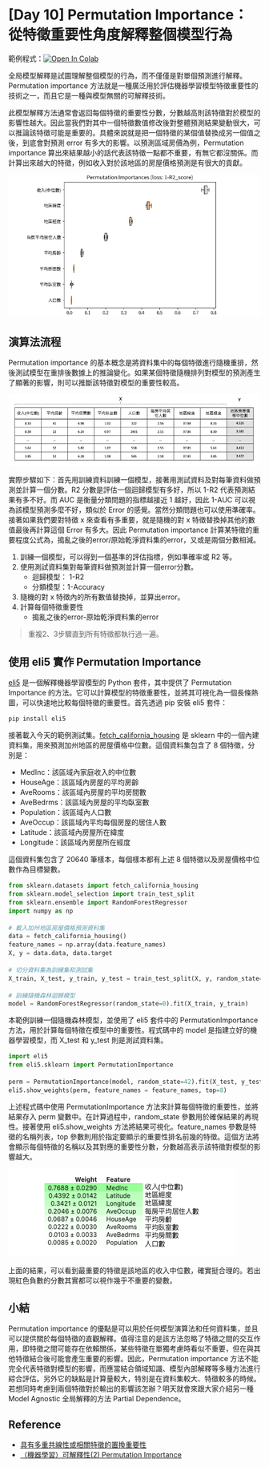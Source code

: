 # [Day 10] Permutation Importance：從特徵重要性角度解釋整個模型行為
範例程式：[![Open In Colab](https://colab.research.google.com/assets/colab-badge.svg)](https://colab.research.google.com/github/andy6804tw/crazyai-xai/blob/main/code/10.Permutation_Importance：從特徵重要性角度解釋整個模型行為.ipynb)


全局模型解釋是試圖理解整個模型的行為，而不僅僅是對單個預測進行解釋。Permutation importance 方法就是一種廣泛用於評估機器學習模型特徵重要性的技術之一，而且它是一種與模型無關的可解釋技術。

此模型解釋方法通常會返回每個特徵的重要性分數，分數越高則該特徵對於模型的影響性越大。因此當我們對其中一個特徵數值修改後對整體預測結果變動很大，可以推論該特徵可能是重要的。具體來說就是把一個特徵的某個值替換成另一個值之後，到底會對預測 error 有多大的影響。以預測區域房價為例，Permutation importance 算出來結果越小的話代表該特徵一點都不重要，有無它都沒關係。而計算出來越大的特徵，例如收入對於該地區的房屋價格預測是有很大的貢獻。

![](./image/img10-1.png)

## 演算法流程
Permutation importance 的基本概念是將資料集中的每個特徵進行隨機重排，然後測試模型在重排後數據上的推論變化。如果某個特徵隨機排列對模型的預測產生了顯著的影響，則可以推斷該特徵對模型的重要性較高。

![](./image/img10-2.gif)

實際步驟如下：首先用訓練資料訓練一個模型，接著用測試資料及對每筆資料做預測並計算一個分數。R2 分數是評估一個迴歸模型有多好，所以 1-R2 代表預測結果有多不好。而 AUC 是衡量分類問題的指標越接近 1 越好，因此 1-AUC 可以視為該模型預測多麼不好，類似於 Error 的感覺。當然分類問題也可以使用準確率。接著如果我們要對特徵 x 來查看有多重要，就是隨機的對 x 特徵替換掉其他的數值最後再計算這個 Error 有多大。因此 Permutation importance 計算某特徵的重要程度公式為，搗亂之後的error/原始乾淨資料集的error，又或是兩個分數相減。

1. 訓練一個模型，可以得到一個基準的評估指標，例如準確率或 R2 等。
2. 使用測試資料集對每筆資料做預測並計算一個error分數。
    - 迴歸模型： 1-R2 
    - 分類模型：1-Accuracy
3. 隨機的對 x 特徵內的所有數值替換掉，並算出error。
4. 計算每個特徵重要性
    - 搗亂之後的error-原始乾淨資料集的error

> 重複2、3步驟直到所有特徵都執行過一遍。


## 使用 eli5 實作 Permutation Importance
[eli5](https://github.com/eli5-org/eli5) 是一個解釋機器學習模型的 Python 套件，其中提供了 Permutation Importance 的方法。它可以計算模型的特徵重要性，並將其可視化為一個長條熱圖，可以快速地比較每個特徵的重要性。首先透過 pip 安裝 eli5 套件：

```sh
pip install eli5
```

接著載入今天的範例測試集。[fetch_california_housing](https://scikit-learn.org/stable/modules/generated/sklearn.datasets.fetch_california_housing.html) 是 sklearn 中的一個內建資料集，用來預測加州地區的房屋價格中位數。這個資料集包含了 8 個特徵，分別是：

- MedInc：該區域內家庭收入的中位數
- HouseAge：該區域內房屋的平均房齡
- AveRooms：該區域內房屋的平均房間數
- AveBedrms：該區域內房屋的平均臥室數
- Population：該區域內人口數
- AveOccup：該區域內平均每個房屋的居住人數
- Latitude：該區域內房屋所在緯度
- Longitude：該區域內房屋所在經度

這個資料集包含了 20640 筆樣本，每個樣本都有上述 8 個特徵以及房屋價格中位數作為目標變數。

```py
from sklearn.datasets import fetch_california_housing
from sklearn.model_selection import train_test_split
from sklearn.ensemble import RandomForestRegressor
import numpy as np

# 載入加州地區房屋價格預測資料集
data = fetch_california_housing()
feature_names = np.array(data.feature_names)
X, y = data.data, data.target

# 切分資料集為訓練集和測試集
X_train, X_test, y_train, y_test = train_test_split(X, y, random_state=42)

# 訓練隨機森林迴歸模型
model = RandomForestRegressor(random_state=0).fit(X_train, y_train)
```

本範例訓練一個隨機森林模型，並使用了 eli5 套件中的 PermutationImportance 方法，用於計算每個特徵在模型中的重要性。程式碼中的 model 是指建立好的機器學習模型，而 X_test 和 y_test 則是測試資料集。

```py
import eli5
from eli5.sklearn import PermutationImportance

perm = PermutationImportance(model, random_state=42).fit(X_test, y_test)
eli5.show_weights(perm, feature_names = feature_names, top=8)
```

上述程式碼中使用 PermutationImportance 方法來計算每個特徵的重要性，並將結果存入 perm 變數中。在計算過程中，random_state 參數用於確保結果的再現性。接著使用 eli5.show_weights 方法將結果可視化。feature_names 參數是特徵的名稱列表，top 參數則用於指定要顯示的重要性排名前幾的特徵。這個方法將會顯示每個特徵的名稱以及其對應的重要性分數，分數越高表示該特徵對模型的影響越大。

![](./image/img10-3.png)

上面的結果，可以看到最重要的特徵是該地區的收入中位數，確實挺合理的。若出現紅色負數的分數其實都可以視作幾乎不重要的變數。


## 小結
Permutation importance 的優點是可以用於任何模型演算法和任何資料集，並且可以提供關於每個特徵的直觀解釋。值得注意的是該方法忽略了特徵之間的交互作用，即特徵之間可能存在依賴關係，某些特徵在單獨考慮時看似不重要，但在與其他特徵結合後可能會產生重要的影響。因此，Permutation importance 方法不能完全代表特徵對模型的影響，而應當結合領域知識、模型內部解釋等多種方法進行綜合評估。另外它的缺點是計算量較大，特別是在資料集較大、特徵較多的時候。若想同時考慮到兩個特徵對於輸出的影響該怎辦？明天就會來跟大家介紹另一種 Model Agnostic 全局解釋的方法 Partial Dependence。

## Reference
- [具有多重共線性或相關特徵的置換重要性](https://scikit-learn.org.cn/view/254.html)
- [（機器學習）可解釋性(2) Permutation Importance](https://medium.com/@hupinwei/%E6%A9%9F%E5%99%A8%E5%AD%B8%E7%BF%92-%E5%8F%AF%E8%A7%A3%E9%87%8B%E6%80%A7-machine-learning-explainability-%E7%AC%AC%E4%BA%8C%E8%AC%9B-c090149f0772)
